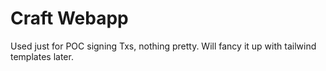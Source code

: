 # Craft Webapp

Used just for POC signing Txs, nothing pretty. Will fancy it up with tailwind templates later.